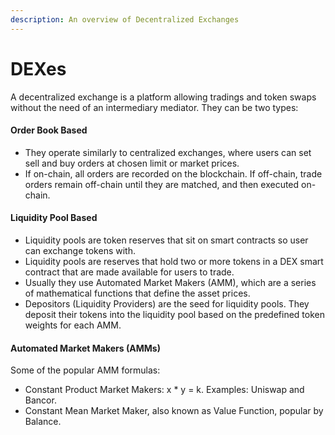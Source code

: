 ```yaml
---
description: An overview of Decentralized Exchanges
---
```


# DEXes

A decentralized exchange is a platform allowing tradings and token swaps without the need of an intermediary mediator. They can be two types:

#### Order Book Based

* They operate similarly to centralized exchanges, where users can set sell and buy orders at chosen limit or market prices.
* If on-chain, all orders are recorded on the blockchain. If off-chain, trade orders remain off-chain until they are matched, and then executed on-chain.

#### Liquidity Pool Based

* Liquidity pools are token reserves that sit on smart contracts so user can exchange tokens with.
* Liquidity pools are reserves that hold two or more tokens in a DEX smart contract that are made available for users to trade.
* Usually they use Automated Market Makers (AMM), which are  a series of mathematical functions that define the asset prices.
* Depositors (Liquidity Providers) are the seed for liquidity pools. They deposit their tokens into the liquidity pool based on the predefined token weights for each AMM.

#### Automated Market Makers (AMMs)

Some of the popular AMM formulas:

* Constant Product Market Makers: x \* y = k. Examples: Uniswap and Bancor.
* Constant Mean Market Maker, also known as Value Function, popular by Balance.
